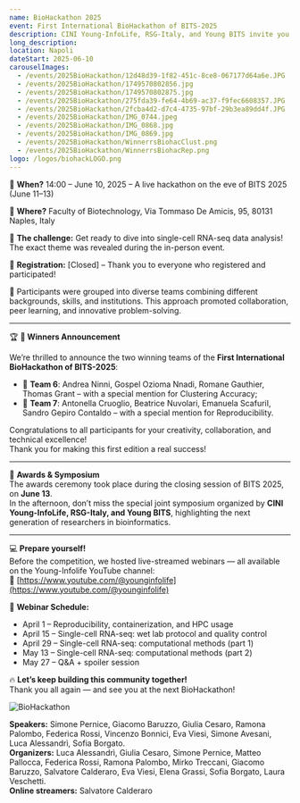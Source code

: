 ```yaml
---
name: BioHackathon 2025
event: First International BioHackathon of BITS-2025
description: CINI Young-InfoLife, RSG-Italy, and Young BITS invite you to the "First International Biohackathon of BITS", an exciting team-based bioinformatics challenge in collaboration with the BITS 2025 conference in Naples and the HPC4AI computing center of the University of Turin.
long_description:
location: Napoli
dateStart: 2025-06-10
carouselImages:
  - /events/2025BioHackathon/12d48d39-1f82-451c-8ce8-067177d64a6e.JPG
  - /events/2025BioHackathon/1749570802856.jpg
  - /events/2025BioHackathon/1749570802875.jpg
  - /events/2025BioHackathon/275fda39-fe64-4b69-ac37-f9fec6608357.JPG
  - /events/2025BioHackathon/2fcba4d2-d7c4-4735-97bf-29b3ea89dd4f.JPG
  - /events/2025BioHackathon/IMG_0744.jpeg
  - /events/2025BioHackathon/IMG_0868.jpg
  - /events/2025BioHackathon/IMG_0869.jpg
  - /events/2025BioHackathon/WinnerrsBiohacClust.png
  - /events/2025BioHackathon/WinnerrsBiohacRep.png
logo: /logos/biohackLOGO.png
---
```


📅 **When?** 14:00 – June 10, 2025 – A live hackathon on the eve of BITS 2025 (June 11–13)

📍 **Where?** Faculty of Biotechnology, Via Tommaso De Amicis, 95, 80131 Naples, Italy

🔎 **The challenge:** Get ready to dive into single-cell RNA-seq data analysis! The exact theme was revealed during the in-person event.

📝 **Registration:** [Closed] – Thank you to everyone who registered and participated!

👥 Participants were grouped into diverse teams combining different backgrounds, skills, and institutions. This approach promoted collaboration, peer learning, and innovative problem-solving.

---

🏆 **🎉 Winners Announcement**

We’re thrilled to announce the two winning teams of the **First International BioHackathon of BITS-2025**:

- 🥇 **Team 6**:  Andrea Ninni, Gospel Ozioma Nnadi, Romane Gauthier, Thomas Grant – with a special mention for Clustering Accuracy;
- 🥇 **Team 7**:  Antonella Cruoglio, Beatrice Nuvolari, Emanuela ScafuriI, Sandro Gepiro Contaldo – with a special mention for Reproducibility.

Congratulations to all participants for your creativity, collaboration, and technical excellence!  
Thank you for making this first edition a real success!

---

🧠 **Awards & Symposium**  
The awards ceremony took place during the closing session of BITS 2025, on **June 13**.  
In the afternoon, don’t miss the special joint symposium organized by **CINI Young-InfoLife, RSG-Italy, and Young BITS**, highlighting the next generation of researchers in bioinformatics.  

---

💻 **Prepare yourself!**  
Before the competition, we hosted live-streamed webinars — all available on the Young-Infolife YouTube channel:  
🎥 [https://www.youtube.com/@younginfolife](https://www.youtube.com/@younginfolife)

📅 **Webinar Schedule:**

- April 1 – Reproducibility, containerization, and HPC usage
- April 15 – Single-cell RNA-seq: wet lab protocol and quality control
- April 29 – Single-cell RNA-seq: computational methods (part 1)
- May 13 – Single-cell RNA-seq: computational methods (part 2)
- May 27 – Q&A + spoiler session

🔥 **Let’s keep building this community together!**  
Thank you all again — and see you at the next BioHackathon!

![BioHackathon](/events/2025BioHackathon/BioHackathon.png)

**Speakers:** Simone Pernice, Giacomo Baruzzo, Giulia Cesaro, Ramona Palombo, Federica Rossi, Vincenzo Bonnici, Eva Viesi, Simone Avesani, Luca Alessandrì, Sofia Borgato.  
**Organizers:** Luca Alessandrì, Giulia Cesaro, Simone Pernice, Matteo Pallocca, Federica Rossi, Ramona Palombo, Mirko Treccani, Giacomo Baruzzo, Salvatore Calderaro, Eva Viesi, Elena Grassi, Sofia Borgato, Laura Veschetti.  
**Online streamers:** Salvatore Calderaro
